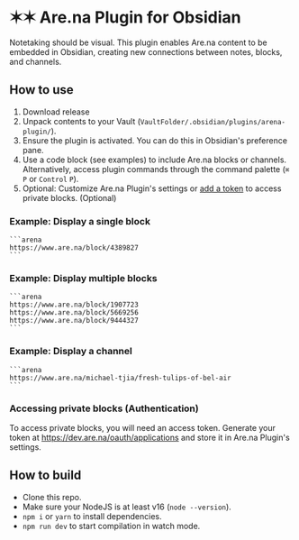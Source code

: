 #  ✶✶ Are.na Plugin for Obsidian
Notetaking should be visual. This plugin enables Are.na content to be embedded in Obsidian, creating new connections between notes, blocks, and channels.

## How to use

1. Download release
2. Unpack contents to your Vault (`VaultFolder/.obsidian/plugins/arena-plugin/`).
3. Ensure the plugin is activated. You can do this in Obsidian's preference pane.
4. Use a code block (see examples) to include Are.na blocks or channels. Alternatively, access plugin commands through the command palette (`⌘` `P` or `Control` `P`).
5. Optional: Customize Are.na Plugin's settings or [add a token](#accessing-private-blocks-authentication) to access private blocks. (Optional)

### Example: Display a single block
````
```arena
https://www.are.na/block/4389827
```
````

### Example: Display multiple blocks
````
```arena
https://www.are.na/block/1907723
https://www.are.na/block/5669256
https://www.are.na/block/9444327
```
````

### Example: Display a channel
````
```arena
https://www.are.na/michael-tjia/fresh-tulips-of-bel-air
```
````

### Accessing private blocks (Authentication)
To access private blocks, you will need an access token. Generate your token at https://dev.are.na/oauth/applications and store it in Are.na Plugin's settings.

## How to build

- Clone this repo.
- Make sure your NodeJS is at least v16 (`node --version`).
- `npm i` or `yarn` to install dependencies.
- `npm run dev` to start compilation in watch mode.
